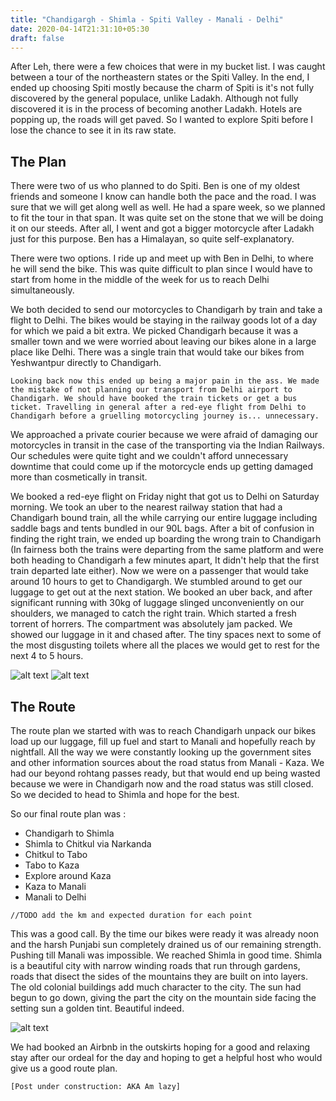 ```yaml
---
title: "Chandigargh - Shimla - Spiti Valley - Manali - Delhi"
date: 2020-04-14T21:31:10+05:30
draft: false
---
```






After Leh, there were a few choices that were in my bucket list. I was caught between a tour of the northeastern states or the Spiti Valley. In the end, I ended up choosing Spiti mostly because the charm of Spiti is it's not fully discovered by the general populace, unlike Ladakh. Although not fully discovered it is in the process of becoming another Ladakh. Hotels are popping up, the roads will get paved. So I wanted to explore Spiti before I lose the chance to see it in its raw state.



## The Plan



There were two of us who planned to do Spiti. Ben is one of my oldest friends and someone I know can handle both the pace and the road. I was sure that we will get along well as well. He had a spare week, so we planned to fit the tour in that span. It was quite set on the stone that we will be doing it on our steeds. After all, I went and got a bigger motorcycle after Ladakh just for this purpose. Ben has a Himalayan, so quite self-explanatory.

There were two options. I ride up and meet up with Ben in Delhi, to where he will send the bike. This was quite difficult to plan since I would have to start from home in the middle of the week for us to reach Delhi simultaneously.

We both decided to send our motorcycles to Chandigarh by train and take a flight to Delhi. The bikes would be staying in the railway goods lot of a day for which we paid a bit extra. We picked Chandigarh because it was a smaller town and we were worried about leaving our bikes alone in a large place like Delhi. There was a single train that would take our bikes from Yeshwantpur directly to Chandigarh.

```
Looking back now this ended up being a major pain in the ass. We made the mistake of not planning our transport from Delhi airport to Chandigarh. We should have booked the train tickets or get a bus ticket. Travelling in general after a red-eye flight from Delhi to Chandigarh before a gruelling motorcycling journey is... unnecessary.
```


We approached a private courier because we were afraid of damaging our motorcycles in transit in the case of the transporting via the Indian Railways. Our schedules were quite tight and we couldn't afford unnecessary downtime that could come up if the motorcycle ends up getting damaged more than cosmetically in transit.


We booked a red-eye flight on Friday night that got us to Delhi on Saturday morning. We took an uber to the nearest railway station that had a Chandigarh bound train, all the while carrying our entire luggage including saddle bags and tents bundled in our 90L bags. After a bit of confusion in finding the right train, we ended up boarding the wrong train to Chandigarh (In fairness both the trains were departing from the same platform and were both heading to Chandigarh a few minutes apart, It didn't help that the first train departed late either). Now we were on a passenger that would take around 10 hours to get to Chandigargh. We stumbled around to get our luggage to get out at the next station.  We booked an uber back, and after significant running with 30kg of luggage slinged unconveniently on our shoulders, we managed to catch the right train. Which started a fresh torrent of horrers. The compartment was absolutely jam packed. We showed our luggage in it and chased after. The tiny spaces next to some of the most disgusting toilets where all the places we would get to rest for the next 4 to 5 hours.

![alt text]("../resources/spiti_res/IMG_20190629_101626.jpg" "Photo 1")
![alt text]("../resources/spiti_res/MVIMG_20190629_061420" "Photo 1")


## The Route

The route plan we started with was to reach Chandigarh unpack our bikes load up our luggage, fill up fuel and start to Manali and hopefully reach by nightfall. All the way we were constantly looking up the government sites and other information sources about the road status from Manali - Kaza. We had our beyond rohtang passes ready, but that would end up being wasted because we were in Chandigarh now and the road status was still closed. So we decided to head to Shimla and hope for the best.

So our final route plan was :
* Chandigarh to Shimla
* Shimla to Chitkul via Narkanda
* Chitkul to Tabo
* Tabo to Kaza
* Explore around Kaza
* Kaza to Manali
* Manali to Delhi

`//TODO add the km and expected duration for each point`

This was a good call. By the time our bikes were ready it was already noon and the harsh Punjabi sun completely drained us of our remaining strength. Pushing till Manali was impossible. We reached Shimla in good time. Shimla is a beautiful city with narrow winding roads that run through gardens, roads that disect the sides of the mountains they are built on into layers. The old colonial buildings add much character to the city. The sun had begun to go down, giving the part the city on the mountain side facing the setting sun a golden tint. Beautiful indeed.

![alt text]("../resources/spiti_res/IMG_20190629_185852.jpg" "Photo 1")

We had booked an Airbnb in the outskirts hoping for a good and relaxing stay after our ordeal for the day and hoping to get a helpful host who would give us a good route plan.


`[Post under construction: AKA Am lazy]`
